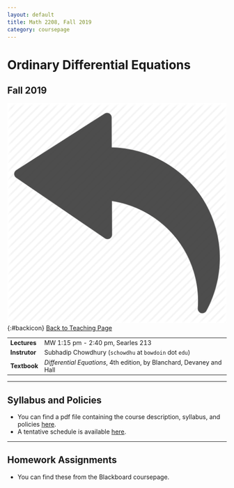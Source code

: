 ```yaml
---
layout: default
title: Math 2208, Fall 2019
category: coursepage
---
```


# Ordinary Differential Equations
## Fall 2019
<div class="backlink">
 
  ![Back](/resources/back.png){:#backicon} [Back to Teaching Page](/teaching/courses) 
</div>  


|||
|---|---|
| **Lectures** | MW	1:15 pm - 2:40 pm, Searles 213 |
| **Instrutor**| Subhadip Chowdhury (`schowdhu` at `bowdoin` dot `edu`)|
| **Textbook**| _Differential Equations_, 4th edition, by Blanchard, Devaney and Hall |


---
## Syllabus and Policies 

+ You can find a pdf file containing the course description, syllabus, and policies [here](Fall2019_2208_Syllabus.pdf). 
+ A tentative schedule is available [here](F2019.pdf).


---

## Homework Assignments

+ You can find these from the Blackboard coursepage.
